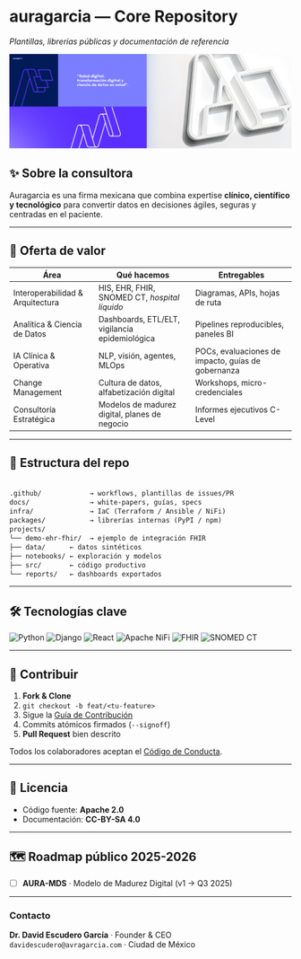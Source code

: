 
# auragarcia — Core Repository  
*Plantillas, librerías públicas y documentación de referencia*

![Auragarcia Banner](https://raw.githubusercontent.com/auragarciamx/.github/main/assets/Header-X.png)

## ✨ Sobre la consultora
Auragarcia es una firma mexicana que combina expertise **clínico, científico y tecnológico** para convertir datos en decisiones ágiles, seguras y centradas en el paciente.

---

## 🧩 Oferta de valor
| Área | Qué hacemos | Entregables |
|------|-------------|-------------|
| Interoperabilidad & Arquitectura | HIS, EHR, FHIR, SNOMED CT, *hospital líquido* | Diagramas, APIs, hojas de ruta |
| Analítica & Ciencia de Datos | Dashboards, ETL/ELT, vigilancia epidemiológica | Pipelines reproducibles, paneles BI |
| IA Clínica & Operativa | NLP, visión, agentes, MLOps | POCs, evaluaciones de impacto, guías de gobernanza |
| Change Management | Cultura de datos, alfabetización digital | Workshops, micro-credenciales |
| Consultoría Estratégica | Modelos de madurez digital, planes de negocio | Informes ejecutivos C-Level |

---

## 📂 Estructura del repo

```

.github/            → workflows, plantillas de issues/PR
docs/               → white-papers, guías, specs
infra/              → IaC (Terraform / Ansible / NiFi)
packages/           → librerías internas (PyPI / npm)
projects/
└── demo-ehr-fhir/  → ejemplo de integración FHIR
├── data/      ← datos sintéticos
├── notebooks/ ← exploración y modelos
├── src/       ← código productivo
└── reports/   ← dashboards exportados

```

---

## 🛠️ Tecnologías clave
![Python](https://img.shields.io/badge/Python-3776AB?logo=python&logoColor=white)
![Django](https://img.shields.io/badge/Django-092E20?logo=django&logoColor=white)
![React](https://img.shields.io/badge/React-20232A?logo=react)
![Apache NiFi](https://img.shields.io/badge/Apache%20NiFi-darkblue?logo=apache)
![FHIR](https://img.shields.io/badge/FHIR-red)
![SNOMED CT](https://img.shields.io/badge/SNOMED%20CT-blue)

---

## 🤝 Contribuir

1. **Fork & Clone**  
2. `git checkout -b feat/<tu-feature>`  
3. Sigue la [Guía de Contribución](CONTRIBUTING.md)  
4. Commits atómicos firmados (`--signoff`)  
5. **Pull Request** bien descrito

Todos los colaboradores aceptan el [Código de Conducta](CODE_OF_CONDUCT.md).

---

## 📜 Licencia

- Código fuente: **Apache 2.0**  
- Documentación: **CC-BY-SA 4.0**

---

## 🗺️ Roadmap público 2025-2026
- [ ] **AURA-MDS** · Modelo de Madurez Digital (v1 → Q3 2025)

---

### Contacto
**Dr. David Escudero García** · Founder & CEO  
`davidescudero@avragarcia.com` · Ciudad de México

